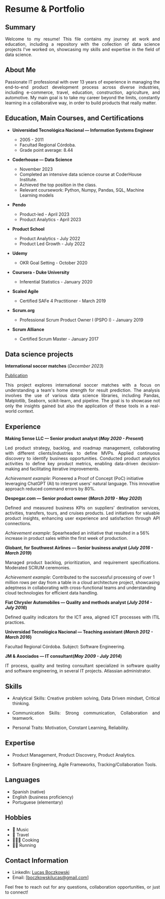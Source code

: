 # Resume & Portfolio

##  Summary
<p align="justify"> Welcome to my resume! This file contains my journey at work and education, including a repository with the collection of data science projects I've worked on, showcasing my skills and expertise in the field of data science. </p>

## About Me
<p align="justify"> Passionate IT professional with over 13 years of experience in managing the end-to-end product development process across diverse industries, including e-commerce, travel, education, construction, agriculture, and automotive.
My main goal is to take my career beyond the limits, constantly learning in a collaborative way, in order to build products that really matter. </p>

## Education, Main Courses, and Certifications
- **Universidad Tecnológica Nacional — Information Systems Engineer**
  - 2005 - 2011
  - Facultad Regional Córdoba.
  - Grade point average: 8.44

- **Coderhouse — Data Science**
  - November 2023
  - Completed an intensive data science course at CoderHouse Institute.
  - Achieved the top position in the class.
  - Relevant coursework: Python, Numpy, Pandas, SQL, Machine Learning models

- **Pendo**
  - Product-led - April 2023
  - Product Analytics - April 2023

- **Product School**
  - Product Analytics - July 2022
  - Product Led Growth - July 2022

- **Udemy**
  - OKR Goal Setting - October 2020

- **Coursera - Duke University**
  - Inferential Statistics - January 2020

- **Scaled Agile**
  - Certified SAFe 4 Practitioner - March 2019

- **Scrum.org**
  - Professional Scrum Product Owner I (PSPO I) - January 2019

- **Scrum Alliance**
  - Certified Scrum Master - January 2017


## Data science projects 
**International soccer matches** (_December 2023_)

[Publication](https://github.com/LucasIBoczkowski/lucasiboczkowski.github.io/blob/main/International%20Soccer%20Matches/International_soccer_matches_Lucas_Boczkowski.ipynb)
<p align="justify"> This project explores international soccer matches with a focus on understanding a team's home strength for result prediction. The analysis involves the use of various data science libraries, including Pandas, Matplotlib, Seaborn, scikit-learn, and pipeline. The goal is to showcase not only the insights gained but also the application of these tools in a real-world context. </p>

## Experience
**Making Sense LLC — Senior product analyst (_May 2020 - Present_)**
<p align="justify"> Led product strategy, backlog, and roadmap management, collaborating with different clients/industries to define MVPs. Applied continuous discovery to identify business opportunities. Conducted product analytics activities to define key product metrics, enabling data-driven decision-making and facilitating iterative improvements.

_Achievement example_: Pioneered a Proof of Concept (PoC) initiative leveraging ChatGPT (AI) to interpret users' natural language. This innovative approach reduced command errors by 80%. </p>

**Despegar.com — Senior product owner (_March 2019 - May 2020_)**
<p align="justify"> Defined and measured business KPIs on suppliers’ destination services, activities, transfers, tours, and cruises products. Led initiatives for valuable product insights, enhancing user experience and satisfaction through API connections.

_Achievement example_: Spearheaded an initiative that resulted in a 56% increase in product sales within the first week of production. </p>

**Globant, for Southwest Airlines — Senior business analyst (_July 2016 - March 2019_)**
<p align="justify"> Managed product backlog, prioritization, and requirement specifications. Moderated SCRUM ceremonies.

_Achievement example_: Contributed to the successful processing of over 1 million rows per day from a table in a cloud architecture project, showcasing adeptness in collaborating with cross-functional teams and understanding cloud technologies for efficient data handling. </p>

**Fiat Chrysler Automobiles — Quality and methods analyst (_July 2014 - July 2016_)**
<p align="justify"> Defined quality indicators for the ICT area, aligned ICT processes with ITIL practices. </p>

**Universidad Tecnológica Nacional — Teaching assistant (_March 2012 - March 2016_)**
<p align="justify"> Facultad Regional Córdoba. Subject: Software Engineering. </p>

**JM & Asociados — IT consultant(_May 2009 - July 2014_)**
<p align="justify"> IT process, quality and testing consultant specialized in software quality and software engineering, in several IT projects. Atlassian administrator. </p>

## Skills
- <p align="justify"> Analytical Skills: Creative problem solving, Data Driven mindset, Critical thinking. </p>
- <p align="justify"> Communication Skills: Strong communication, Collaboration and teamwork. </p>
- <p align="justify"> Personal Traits: Motivation, Constant Learning, Reliability. </p>

## Expertise
- <p align="justify"> Product Management, Product Discovery, Product Analytics. </p>
- <p align="justify"> Software Engineering, Agile Frameworks, Tracking/Collaboration Tools. </p>

## Languages
- Spanish (native)
- English (business proficiency)
- Portuguese (elementary)

## Hobbies
- 🎸 Music
- 🛫 Travel
- 👨🏼‍🍳 Cooking
- 🏃🏼 Running

## Contact Information
- LinkedIn: [Lucas Boczkowski](https://www.linkedin.com/in/lucasboczkowski/)
- Email: [boczkowskilucas@gmail.com]

<p align="justify"> Feel free to reach out for any questions, collaboration opportunities, or just to connect! </p>
